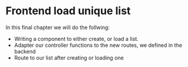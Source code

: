 # Frontend load unique list

In this final chapter we will do the follwing:
- Writing a component to either create, or load a list.
- Adapter our controller functions to the new routes, we defined in the backend
- Route to our list after creating or loading one

